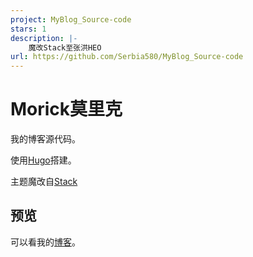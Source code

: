 ```yaml
---
project: MyBlog_Source-code
stars: 1
description: |-
    魔改Stack至张洪HEO
url: https://github.com/Serbia580/MyBlog_Source-code
---
```


# Morick莫里克

我的博客源代码。

使用[Hugo](https://gohugo.io/)搭建。

主题魔改自[Stack](https://github.com/CaiJimmy/hugo-theme-stack)

## 预览

可以看我的[博客](https://www.morick66.com/)。

